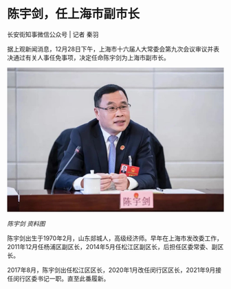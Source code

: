 # 陈宇剑，任上海市副市长

长安街知事微信公众号 | 记者 秦羽

据上观新闻消息，12月28日下午，上海市十六届人大常委会第九次会议审议并表决通过有关人事任免事项，决定任命陈宇剑为上海市副市长。

![f74b5b74617eb7ce5385e85c273435bf.jpg](./陈宇剑任上海市副市长/f74b5b74617eb7ce5385e85c273435bf.jpg)

_陈宇剑 资料图_

陈宇剑出生于1970年2月，山东郯城人，高级经济师。早年在上海市发改委工作，2011年12月任杨浦区副区长，2014年5月任松江区副区长，后担任区委常委、副区长。

2017年8月，陈宇剑出任松江区区长，2020年1月改任闵行区区长，2021年9月接任闵行区委书记一职。直至此番履新。

